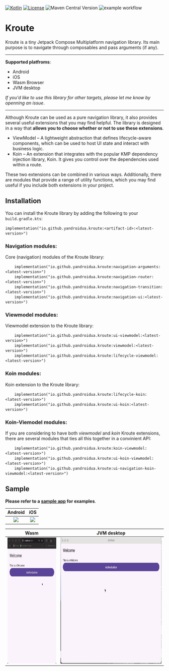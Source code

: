 [![Kotlin](https://img.shields.io/badge/Kotlin-2.1.0-blue.svg?style=flat&logo=kotlin)](https://kotlinlang.org)
[![License](https://img.shields.io/badge/License-Apache_2.0-green.svg)](https://opensource.org/licenses/Apache-2.0)
![Maven Central Version](https://img.shields.io/maven-central/v/io.github.yandroidua.kroute/navigation-ui)
![example workflow](https://github.com/yandroidUA/Kroute/actions/workflows/pr.yaml/badge.svg)

# Kroute

Kroute is a tiny Jetpack Compose Multiplatform navigation library. Its main purpose is to navigate through composables and pass arguments (if any).

----

**Supported platfroms**:
- Android
- iOS
- Wasm Browser
- JVM desktop

*If you'd like to use this library for other targets, please let me know by openning an issue*.

----

Although Kroute can be used as a pure navigation library, it also provides several useful extensions that you may find helpful. The library is designed in a way that **allows you to choose whether or not to use these extensions**.

- ViewModel – A lightweight abstraction that defines lifecycle-aware components, which can be used to host UI state and interact with business logic.
- Koin – An extension that integrates with the popular KMP dependency injection library, Koin. It gives you control over the dependencies used within a route.

These two extensions can be combined in various ways. Additionally, there are modules that provide a range of utility functions, which you may find useful if you include both extensions in your project.

## Installation

You can install the Kroute library by adding the following to your `build.gradle.kts`:
```
implementation("io.github.yandroidua.kroute:<artifact-id>:<latest-version>")
```

### Navigation modules:
Core (navigation) modules of the Kroute library:
```
    implementation("io.github.yandroidua.kroute:navigation-arguments:<latest-version>")
    implementation("io.github.yandroidua.kroute:navigation-router:<latest-version>")
    implementation("io.github.yandroidua.kroute:navigation-transition:<latest-version>")
    implementation("io.github.yandroidua.kroute:navigation-ui:<latest-version>")
```

### Viewmodel modules:
Viewmodel extension to the Kroute library:
```
    implementation("io.github.yandroidua.kroute:ui-viewmodel:<latest-version>")
    implementation("io.github.yandroidua.kroute:viewmodel:<latest-version>")
    implementation("io.github.yandroidua.kroute:lifecycle-viewmodel:<latest-version>")
```

### Koin modules:
Koin extension to the Kroute library:
```
    implementation("io.github.yandroidua.kroute:lifecycle-koin:<latest-version>")
    implementation("io.github.yandroidua.kroute:ui-koin:<latest-version>")
```

### Koin-Viemodel modules:
If you are considering to have both *viewmodel* and *koin* Kroute extensions, there are several modules that ties all this together in a convinient API:
```
    implementation("io.github.yandroidua.kroute:koin-viewmodel:<latest-version>")
    implementation("io.github.yandroidua.kroute:ui-koin-viewmodel:<latest-version>")
    implementation("io.github.yandroidua.kroute:ui-navigation-koin-viewmodel:<latest-version>")
```

## Sample

**Please refer to a [sample app](https://github.com/yandroidUA/Kroute/tree/main/samples/app) for examples**.

|                                                      Android                                                      |                                                     iOS                                                     |
|:-----------------------------------------------------------------------------------------------------------------:|:-----------------------------------------------------------------------------------------------------------:|
| <image src="https://github.com/yandroidUA/Kroute/blob/main/samples/assets/kroute-demo-android.gif" height="400"/> | <img src="https://github.com/yandroidUA/Kroute/blob/main/samples/assets/kroute-ios-demo.gif" height="400"/> |

| Wasm  |                                                 JVM desktop                                                 |
|:-----:|:-----------------------------------------------------------------------------------------------------------:|
|<img src="https://github.com/yandroidUA/Kroute/blob/main/samples/assets/kroute-wasm-browser-demo.gif" height="400"/>| <img src="https://github.com/yandroidUA/Kroute/blob/main/samples/assets/kroute-jvm-demo.gif" height="400"/> |
